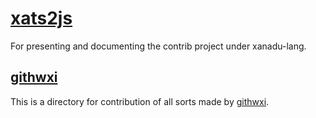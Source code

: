 # [xats2js](https://github.com/xanadu-lang/xats2js.git)

For presenting and documenting
the contrib project under xanadu-lang.

## [githwxi](./githwxi)

This is a directory for contribution of all sorts made by [githwxi](https://github.com/githwxi).
